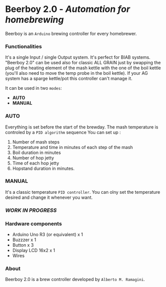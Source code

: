 # Beerboy 2.0  - *Automation for homebrewing*

Beerboy is an `Arduino` brewing controller for every homebrewer.

### Functionalities

It's a single Input / single Output system.  It's perfect for 
BIAB systems. "Beerboy 2.0" can be used also for classic ALL GRAIN just by 
swapping the plug of the heating element of the mash kettle 
with the one of the boil kettle (you'll also need to move the
temp probe in the boil kettle). If your AG system has a sparge kettle/pot 
this controller can't manage it.

It can be used in two `modes`:
* __AUTO__
* __MANUAL__
### AUTO
Everything is set before the start of the brewday. The mash temperature is controled by 
a `PID algorithm` sequence
You can set up : 
1. Number of mash steps 
2. Temperature and time in minutes of each step of the mash 
3. Boil duration in minutes 
4. Number of hop jetty 
5. Time of each hop jetty 
6. Hopstand duration in minutes.

### MANUAL
It's a classic temperature `PID controller`. You can olny set the 
temperature desired and change it whenever you want.
### *WORK IN PROGRESS*
### Hardware components
* Arduino Uno R3 (or equivalent) x 1
* Buzzzer x 1
* Button x 3
* Display LCD 16x2 x 1
* Wires
### About
Beerboy 2.0 is a brew controller developed by `Alberto M. Ramagini`.
